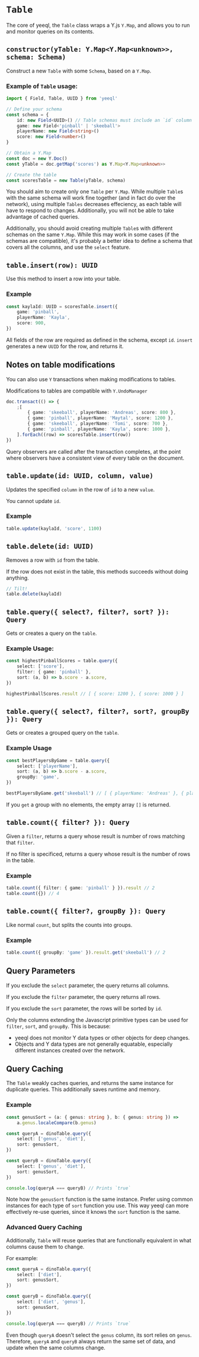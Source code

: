 # `Table`

The core of yeeql, the `Table` class wraps a Y.js `Y.Map`, and allows you to run and monitor queries on its contents.

## `constructor(yTable: Y.Map<Y.Map<unknown>>, schema: Schema)`

Construct a new `Table` with some `Schema`, based on a `Y.Map`.

### Example of `Table` usage:

```typescript
import { Field, Table, UUID } from 'yeeql'

// Define your schema
const schema = {
    id: new Field<UUID>() // Table schemas must include an `id` column with type `UUID`
    game: new Field<'pinball' | 'skeeball'>
    playerName: new Field<string>()
    score: new Field<number>()
}

// Obtain a Y.Map
const doc = new Y.Doc()
const yTable = doc.getMap('scores') as Y.Map<Y.Map<unknown>>

// Create the table
const scoresTable = new Table(yTable, schema)
```

You should aim to create only one `Table` per `Y.Map`. While multiple `Table`s with the same schema will work fine together (and in fact do over the network), using multiple `Tables` decreases effeciency, as each table will have to respond to changes. Additionally, you will not be able to take advantage of cached queries.

Additionally, you should avoid creating multiple `Table`s with different schemas on the same `Y.Map`. While this may work in some cases (if the schemas are compatible), it's probably a better idea to define a schema that covers all the columns, and use the `select` feature.

## `table.insert(row): UUID`

Use this method to insert a row into your table.

### Example

```typescript
const kaylaId: UUID = scoresTable.insert({
	game: 'pinball',
	playerName: 'Kayla',
	score: 900,
})
```

All fields of the row are required as defined in the schema, except `id`. `insert` generates a new `UUID` for the row, and returns it.

## Notes on table modifications

You can also use `Y` transactions when making modifications to tables.

Modifications to tables are compatible with `Y.UndoManager`

```typescript
doc.transact(() => {
	;[
		{ game: 'skeeball', playerName: 'Andreas', score: 800 },
		{ game: 'pinball', playerName: 'Maytal', score: 1200 },
		{ game: 'skeeball', playerName: 'Tomi', score: 700 },
		{ game: 'pinball', playerName: 'Kayla', score: 1000 },
	].forEach((row) => scoresTable.insert(row))
})
```

Query observers are called after the transaction completes, at the point where observers have a consistent view of every table on the document.

## `table.update(id: UUID, column, value)`

Updates the specified `column` in the row of `id` to a new `value`.

You cannot update `id`.

### Example

```typescript
table.update(kaylaId, 'score', 1100)
```

## `table.delete(id: UUID)`

Removes a row with `id` from the table.

If the row does not exist in the table, this methods succeeds without doing anything.

```typescript
// Tilt!
table.delete(kaylaId)
```

## `table.query({ select?, filter?, sort? }): Query`

Gets or creates a query on the `table`.

### Example Usage:

```typescript
const highestPinballScores = table.query({
	select: ['score'],
	filter: { game: 'pinball' },
	sort: (a, b) => b.score - a.score,
})

highestPinballScores.result // [ { score: 1200 }, { score: 1000 } ]
```

## `table.query({ select?, filter?, sort?, groupBy }): Query`

Gets or creates a grouped query on the `table`.

### Example Usage

```typescript
const bestPlayersByGame = table.query({
	select: ['playerName'],
	sort: (a, b) => b.score - a.score,
	groupBy: 'game',
})

bestPlayersByGame.get('skeeball') // [ { playerName: 'Andreas' }, { playerName: 'Tomi' } ]
```

If you `get` a group with no elements, the empty array `[]` is returned.

## `table.count({ filter? }): Query`

Given a `filter`, returns a query whose result is number of rows matching that `filter`.

If no filter is specificed, returns a query whose result is the number of rows in the table.

### Example

```typescript
table.count({ filter: { game: 'pinball' } }).result // 2
table.count({}) // 4
```

## `table.count({ filter?, groupBy }): Query`

Like normal `count`, but splits the counts into groups.

### Example

```typescript
table.count({ groupBy: 'game' }).result.get('skeeball') // 2
```

## Query Parameters

If you exclude the `select` parameter, the query returns all columns.

If you exclude the `filter` parameter, the query returns all rows.

If you exclude the `sort` parameter, the rows will be sorted by `id`.

Only the columns extending the Javascript primitive types can be used for `filter`, `sort`, and `groupBy`. This is because:

- yeeql does not monitor Y data types or other objects for deep changes.
- Objects and Y data types are not generally equatable, especially different instances created over the network.

## Query Caching

The `Table` weakly caches queries, and returns the same instance for duplicate queries. This additionally saves runtime and memory.

### Example

```typescript
const genusSort = (a: { genus: string }, b: { genus: string }) =>
	a.genus.localeCompare(b.genus)

const queryA = dinoTable.query({
	select: ['genus', 'diet'],
	sort: genusSort,
})

const queryB = dinoTable.query({
	select: ['genus', 'diet'],
	sort: genusSort,
})

console.log(queryA === queryB) // Prints `true`
```

Note how the `genusSort` function is the same instance. Prefer using common instances for each type of `sort` function you use. This way yeeql can more effectively re-use queries, since it knows the `sort` function is the same.

### Advanced Query Caching

Additionally, `Table` will reuse queries that are functionally equivalent in what columns cause them to change.

For example:

```typescript
const queryA = dinoTable.query({
	select: ['diet'],
	sort: genusSort,
})

const queryB = dinoTable.query({
	select: ['diet', 'genus'],
	sort: genusSort,
})

console.log(queryA === queryB) // Prints `true`
```

Even though `queryA` doesn't select the `genus` column, its sort relies on `genus`. Therefore, `queryA` and `queryB` always return the same set of data, and update when the same columns change.
